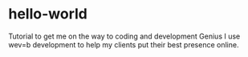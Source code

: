 # hello-world
Tutorial to get me on the way to coding and development Genius
I use wev=b development to help my clients put their best presence online.
